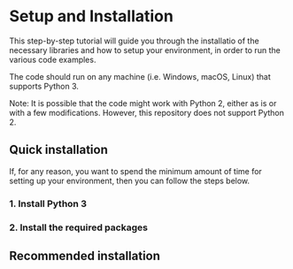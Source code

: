 # Setup and Installation

This step-by-step tutorial will guide you through the installatio of the necessary libraries and how to setup your environment, in order to run the various code examples.

The code should run on any machine (i.e. Windows, macOS, Linux) that supports Python 3.

Note: It is possible that the code might work with Python 2, either as is or with a few modifications. However, this repository does not support Python 2.

## Quick installation

If, for any reason, you want to spend the minimum amount of time for setting up your environment, then you can follow the steps below.

### 1. Install Python 3

### 2. Install the required packages


## Recommended installation

